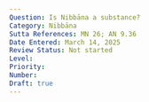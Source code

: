 ```yaml
---
Question: Is Nibbāna a substance?
Category: Nibbāna
Sutta References: MN 26; AN 9.36
Date Entered: March 14, 2025
Review Status: Not started
Level: 
Priority: 
Number: 
Draft: true
---
```

